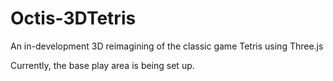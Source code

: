 # Octis-3DTetris
 An in-development 3D reimagining of the classic game Tetris using Three.js
 
 Currently, the base play area is being set up.

